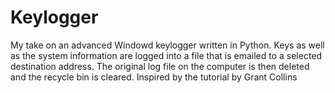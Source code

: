 # Keylogger
My take on an advanced Windowd keylogger written in Python. Keys as well as the system information are logged into a file that is emailed to a selected destination address. The original log file on the computer is then deleted and the recycle bin is cleared. Inspired by the tutorial by Grant Collins
